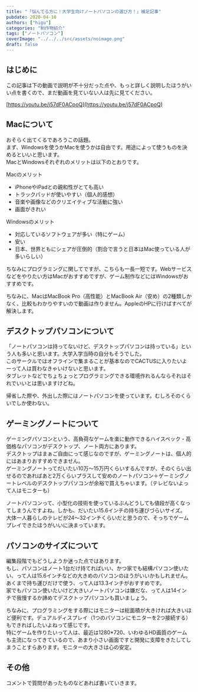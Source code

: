 ```yaml
---
title: "「悩んでる方に！大学生向けノートパソコンの選び方！」補足記事"
pubdate: 2020-04-10
authors: ["higu"]
categories: "制作物紹介"
tags: ["ノートパソコン"]
coverImage: "../../../src/assets/noimage.png"
draft: false
---
```


## はじめに

この記事は下の動画で説明が不十分だった点や、もっと詳しく説明したほうがいい点を書くので、まだ動画を見ていない人は先に見てください。

[https://youtu.be/j57dF0ACpoQ](https://youtu.be/j57dF0ACpoQ)

## Macについて

おそらく出てくるであろうこの話題。  
まず、Windowsを使うかMacを使うかは自由です。用途によって使うものを決めるといいと思います。  
MacとWindowsそれぞれのメリットは以下のとおりです。

Macのメリット

- iPhoneやiPadとの親和性がとても高い
- トラックパッドが使いやすい（個人的感想）
- 音楽や画像などのクリエイティブな活動に強い
- 画面がきれい

Windowsのメリット

- 対応しているソフトウェアが多い（特にゲーム）
- 安い
- 日本、世界ともにシェアが圧倒的（割合で言うと日本はMac使っている人が多いらしい）

ちなみにプログラミングに関してですが、こちらも一長一短です。Webサービスなどをやりたい方はMacがおすすめですが、ゲーム制作などにはWindowsがおすすめです。  
  
ちなみに、MacはMacBook Pro（高性能）とMacBook Air（安め）の2種類しかなく、比較もわかりやすいので動画は作りません。AppleのHPに行けばすべてが解決します。

## デスクトップパソコンについて

「ノートパソコンは持ってないけど、デスクトップパソコンは持っている」という人も多いと思います。大学入学当時の自分もそうでした。  
このサークルではオフラインで集まることが基本なのでCACTUSに入りたいよーって人は買わなきゃいけないと思います。  
タブレットなどでちょちょっとプログラミングできる環境作れるんならそれはそれでいいとは思いますけどね。  
  
帰省した際や、外出した際にはノートパソコンを使っています。むしろそのくらいでしか使わない。

## ゲーミングノートについて

ゲーミングパソコンという、高負荷なゲームを楽に動作できるハイスペック・高価格なパソコンがデスクトップ、ノート両方にあります。  
デスクトップはまぁご自由にって感じなのですが、ゲーミングノートは、個人的にはあまりおすすめできません。  
ゲーミングノートってだいたい10万～15万円くらいするんですが、そのくらい出せるのであればあと2万くらいプラスして安めのノートパソコン＋ゲーミングノートレベルのデスクトップパソコンが余裕で買えちゃいます。（テレビないよって人はモニターも）  
  
ノートパソコンって、小型化の技術を使っているぶんどうしても値段が高くなってしまうんですよね。しかも、だいたい15.6インチの持ち運びづらいサイズ。  
大体一人暮らしのテレビが24～32インチくらいだと思うので、そっちでゲームプレイできたほうがいいに決まっています。

## パソコンのサイズについて

編集段階でもどうしようか迷った点ではあります。  
もし、パソコンはノート1台だけ持てればいい、かつ家でも結構パソコン使いたい、って人は15.6インチなどの大きめのパソコンのほうがいいかもしれません。  
あくまで持ち運びだけで使う、って人は13.3インチがおすすめです。  
家でもパソコン使いたいけど大きいノートパソコンは嫌だな、って人は14インチで我慢するか諦めてデスクトップパソコンも買いましょう。  
  
ちなみに、プログラミングをする際にはモニターは総面積が大きければ大きいほど便利です。デュアルディスプレイ（1つのパソコンにモニターを2つ接続する）もできればしたいよねって感じです。  
特にゲームを作りたいって人は、最近は1280\*720、いわゆるHD画質のゲームも主流になってきているので、あまり小さい画面ですと開発に支障をきたしてしまうことすらあります。モニターの大きさは心の安定。

## その他

コメントで質問があったものなどあれば書いていきます。
